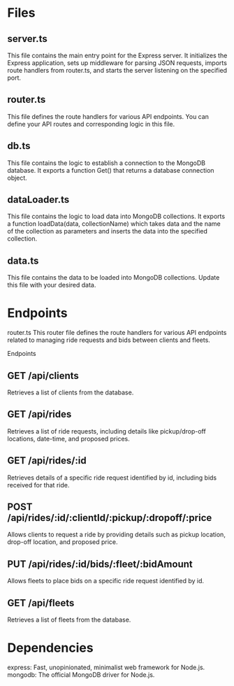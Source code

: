 Files
===============		

server.ts
---------------	
This file contains the main entry point for the Express server. It initializes the Express application, sets up middleware for parsing JSON requests, imports route handlers from router.ts, and starts the server listening on the specified port.

router.ts
---------------	
This file defines the route handlers for various API endpoints. You can define your API routes and corresponding logic in this file.

db.ts
---------------	
This file contains the logic to establish a connection to the MongoDB database. It exports a function Get() that returns a database connection object.


dataLoader.ts
---------------	
This file contains the logic to load data into MongoDB collections. It exports a function loadData(data, collectionName) which takes data and the name of the collection as parameters and inserts the data into the specified collection.

data.ts
---------------	
This file contains the data to be loaded into MongoDB collections. Update this file with your desired data.

Endpoints
===============	

router.ts
This router file defines the route handlers for various API endpoints related to managing ride requests and bids between clients and fleets.

Endpoints

GET /api/clients
---------------
Retrieves a list of clients from the database.


GET /api/rides
---------------
Retrieves a list of ride requests, including details like pickup/drop-off locations, date-time, and proposed prices.


GET /api/rides/:id
---------------
Retrieves details of a specific ride request identified by id, including bids received for that ride.


POST /api/rides/:id/:clientId/:pickup/:dropoff/:price
---------------
Allows clients to request a ride by providing details such as pickup location, drop-off location, and proposed price.


PUT /api/rides/:id/bids/:fleet/:bidAmount
---------------
Allows fleets to place bids on a specific ride request identified by id.


GET /api/fleets
---------------
Retrieves a list of fleets from the database.


Dependencies
===============
express: Fast, unopinionated, minimalist web framework for Node.js.
mongodb: The official MongoDB driver for Node.js.
